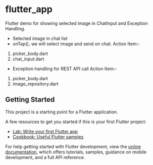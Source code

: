 # flutter_app

Flutter demo for showing selected image in ChatInput and Exception Handling.
 - Selected image in chat list
 - onTap(), we will select image and send on chat.
 Action Item:-
 1. picker_body.dart
 2. chat_input.dart


 - Exception handling for REST API call
Action Item:-
1. picker_body.dart
2. image_repository.dart




## Getting Started

This project is a starting point for a Flutter application.

A few resources to get you started if this is your first Flutter project:

- [Lab: Write your first Flutter app](https://docs.flutter.dev/get-started/codelab)
- [Cookbook: Useful Flutter samples](https://docs.flutter.dev/cookbook)

For help getting started with Flutter development, view the
[online documentation](https://docs.flutter.dev/), which offers tutorials,
samples, guidance on mobile development, and a full API reference.
